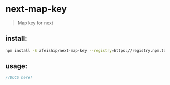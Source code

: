 # next-map-key
> Map key for next

## install:
```bash
npm install -S afeiship/next-map-key --registry=https://registry.npm.taobao.org
```

## usage:
```js
//DOCS here!
```
